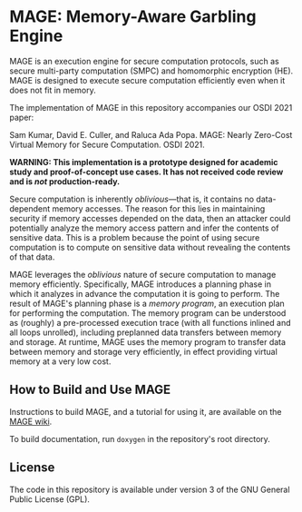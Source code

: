 MAGE: Memory-Aware Garbling Engine
==================================
MAGE is an execution engine for secure computation protocols, such as secure multi-party computation (SMPC) and homomorphic encryption (HE). MAGE is designed to execute secure computation efficiently even when it does not fit in memory.

The implementation of MAGE in this repository accompanies our OSDI 2021 paper:

Sam Kumar, David E. Culler, and Raluca Ada Popa. MAGE: Nearly Zero-Cost Virtual Memory for Secure Computation. OSDI 2021.

**WARNING: This implementation is a prototype designed for academic study and proof-of-concept use cases. It has not received code review and is *not* production-ready.**

Secure computation is inherently *oblivious*&mdash;that is, it contains no data-dependent memory accesses. The reason for this lies in maintaining security if memory accesses depended on the data, then an attacker could potentially analyze the memory access pattern and infer the contents of sensitive data. This is a problem because the point of using secure computation is to compute on sensitive data without revealing the contents of that data.

MAGE leverages the *oblivious* nature of secure computation to manage memory efficiently. Specifically, MAGE introduces a planning phase in which it analyzes in advance the computation it is going to perform. The result of MAGE's planning phase is a *memory program*, an execution plan for performing the computation. The memory program can be understood as (roughly) a pre-processed execution trace (with all functions inlined and all loops unrolled), including preplanned data transfers between memory and storage. At runtime, MAGE uses the memory program to transfer data between memory and storage very efficiently, in effect providing virtual memory at a very low cost.

How to Build and Use MAGE
-------------------------
Instructions to build MAGE, and a tutorial for using it, are available on the [MAGE wiki](https://github.com/ucbrise/mage/wiki).

To build documentation, run `doxygen` in the repository's root directory.

License
-------
The code in this repository is available under version 3 of the GNU General Public License (GPL).
